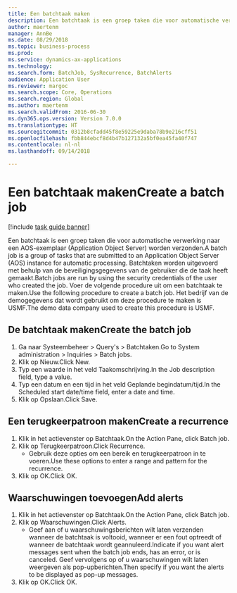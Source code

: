 ```yaml
--- 
title: Een batchtaak maken
description: Een batchtaak is een groep taken die voor automatische verwerking naar een AOS-exemplaar (Application Object Server) worden verzonden.
author: maertenm
manager: AnnBe
ms.date: 08/29/2018
ms.topic: business-process
ms.prod: 
ms.service: dynamics-ax-applications
ms.technology: 
ms.search.form: BatchJob, SysRecurrence, BatchAlerts
audience: Application User
ms.reviewer: margoc
ms.search.scope: Core, Operations
ms.search.region: Global
ms.author: maertenm
ms.search.validFrom: 2016-06-30
ms.dyn365.ops.version: Version 7.0.0
ms.translationtype: HT
ms.sourcegitcommit: 0312b8cfadd45f8e59225e9daba78b9e216cff51
ms.openlocfilehash: fbb844ebcf8d4b47b127132a5bf0ea45fa40f747
ms.contentlocale: nl-nl
ms.lasthandoff: 09/14/2018

---
```

# <a name="create-a-batch-job"></a><span data-ttu-id="47d1c-103">Een batchtaak maken</span><span class="sxs-lookup"><span data-stu-id="47d1c-103">Create a batch job</span></span>

[!include [task guide banner](../../includes/task-guide-banner.md)]

<span data-ttu-id="47d1c-104">Een batchtaak is een groep taken die voor automatische verwerking naar een AOS-exemplaar (Application Object Server) worden verzonden.</span><span class="sxs-lookup"><span data-stu-id="47d1c-104">A batch job is a group of tasks that are submitted to an Application Object Server (AOS) instance for automatic processing.</span></span> <span data-ttu-id="47d1c-105">Batchtaken worden uitgevoerd met behulp van de beveiligingsgegevens van de gebruiker die de taak heeft gemaakt.</span><span class="sxs-lookup"><span data-stu-id="47d1c-105">Batch jobs are run by using the security credentials of the user who created the job.</span></span> <span data-ttu-id="47d1c-106">Voer de volgende procedure uit om een batchtaak te maken.</span><span class="sxs-lookup"><span data-stu-id="47d1c-106">Use the following procedure to create a batch job.</span></span> <span data-ttu-id="47d1c-107">Het bedrijf van de demogegevens dat wordt gebruikt om deze procedure te maken is USMF.</span><span class="sxs-lookup"><span data-stu-id="47d1c-107">The demo data company used to create this procedure is USMF.</span></span>


## <a name="create-the-batch-job"></a><span data-ttu-id="47d1c-108">De batchtaak maken</span><span class="sxs-lookup"><span data-stu-id="47d1c-108">Create the batch job</span></span>
1. <span data-ttu-id="47d1c-109">Ga naar Systeembeheer > Query's > Batchtaken.</span><span class="sxs-lookup"><span data-stu-id="47d1c-109">Go to System administration > Inquiries > Batch jobs.</span></span>
2. <span data-ttu-id="47d1c-110">Klik op Nieuw.</span><span class="sxs-lookup"><span data-stu-id="47d1c-110">Click New.</span></span>
3. <span data-ttu-id="47d1c-111">Typ een waarde in het veld Taakomschrijving.</span><span class="sxs-lookup"><span data-stu-id="47d1c-111">In the Job description field, type a value.</span></span>
4. <span data-ttu-id="47d1c-112">Typ een datum en een tijd in het veld Geplande begindatum/tijd.</span><span class="sxs-lookup"><span data-stu-id="47d1c-112">In the Scheduled start date/time field, enter a date and time.</span></span>
5. <span data-ttu-id="47d1c-113">Klik op Opslaan.</span><span class="sxs-lookup"><span data-stu-id="47d1c-113">Click Save.</span></span>

## <a name="create-a-recurrence"></a><span data-ttu-id="47d1c-114">Een terugkeerpatroon maken</span><span class="sxs-lookup"><span data-stu-id="47d1c-114">Create a recurrence</span></span>
1. <span data-ttu-id="47d1c-115">Klik in het actievenster op Batchtaak.</span><span class="sxs-lookup"><span data-stu-id="47d1c-115">On the Action Pane, click Batch job.</span></span>
2. <span data-ttu-id="47d1c-116">Klik op Terugkeerpatroon.</span><span class="sxs-lookup"><span data-stu-id="47d1c-116">Click Recurrence.</span></span>
    * <span data-ttu-id="47d1c-117">Gebruik deze opties om een bereik en terugkeerpatroon in te voeren.</span><span class="sxs-lookup"><span data-stu-id="47d1c-117">Use these options to enter a range and pattern for the recurrence.</span></span>  
3. <span data-ttu-id="47d1c-118">Klik op OK.</span><span class="sxs-lookup"><span data-stu-id="47d1c-118">Click OK.</span></span>

## <a name="add-alerts"></a><span data-ttu-id="47d1c-119">Waarschuwingen toevoegen</span><span class="sxs-lookup"><span data-stu-id="47d1c-119">Add alerts</span></span>
1. <span data-ttu-id="47d1c-120">Klik in het actievenster op Batchtaak.</span><span class="sxs-lookup"><span data-stu-id="47d1c-120">On the Action Pane, click Batch job.</span></span>
2. <span data-ttu-id="47d1c-121">Klik op Waarschuwingen.</span><span class="sxs-lookup"><span data-stu-id="47d1c-121">Click Alerts.</span></span>
    * <span data-ttu-id="47d1c-122">Geef aan of u waarschuwingsberichten wilt laten verzenden wanneer de batchtaak is voltooid, wanneer er een fout optreedt of wanneer de batchtaak wordt geannuleerd.</span><span class="sxs-lookup"><span data-stu-id="47d1c-122">Indicate if you want alert messages sent when the batch job ends, has an error, or is canceled.</span></span> <span data-ttu-id="47d1c-123">Geef vervolgens op of u waarschuwingen wilt laten weergeven als pop-upberichten.</span><span class="sxs-lookup"><span data-stu-id="47d1c-123">Then specify if you want the alerts to be displayed as pop-up messages.</span></span>   
3. <span data-ttu-id="47d1c-124">Klik op OK.</span><span class="sxs-lookup"><span data-stu-id="47d1c-124">Click OK.</span></span>


